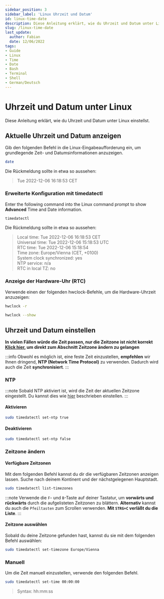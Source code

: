 ```yaml
---
sidebar_position: 3
sidebar_label: 'Linux Uhrzeit und Datum'
id: linux-time-date
description: Diese Anleitung erklärt, wie du Uhrzeit und Datum unter Linux einstellst.
slug: /linux-time-date
last_update:
  author: Fabian
  date: 12/06/2022
tags:
- Guide
- Linux
- Time
- Date
- Bash
- Terminal
- Shell
- German/Deutsch
---
```


# Uhrzeit und Datum unter Linux

Diese Anleitung erklärt, wie du Uhrzeit und Datum unter Linux einstellst.

## Aktuelle Uhrzeit und Datum anzeigen

Gib den folgenden Befehl in die Linux-Eingabeaufforderung ein, um grundlegende Zeit- und Datumsinformationen anzuzeigen.

```bash
date
```

Die Rückmeldung sollte in etwa so aussehen:
>Tue 2022-12-06 16:18:53 CET

### Erweiterte Konfiguration mit timedatectl

Enter the following command into the Linux command prompt to show **Advanced** Time and Date information.

```bash
timedatectl
```

Die Rückmeldung sollte in etwa so aussehen:

>Local time: Tue 2022-12-06 16:18:53 CET<br/>
>Universal time: Tue 2022-12-06 15:18:53 UTC<br/>
>RTC time: Tue 2022-12-06 15:18:54<br/>
>Time zone: Europe/Vienna (CET, +0100)<br/>
>System clock synchronized: yes<br/>
>NTP service: n/a<br/>
>RTC in local TZ: no

### Anzeige der Hardware-Uhr (RTC)

Verwende einen der folgenden hwclock-Befehle, um die Hardware-Uhrzeit anzuzeigen:

```bash title="Option 1"
hwclock -r
```

```bash title="Option 2"
hwclock --show
```

## Uhrzeit und Datum einstellen

**In vielen Fällen würde die Zeit passen, nur die Zeitzone ist nicht korrekt [Klick hier](#zeitzone-ändern), um direkt zum Abschnitt Zeitzone ändern zu gelangen**

:::info
Obwohl es möglich ist, eine feste Zeit einzustellen, **empfehlen** wir Ihnen dringend, **NTP (Network Time Protocol)** zu verwenden. Dadurch wird auch die Zeit **synchronisiert**.
:::

### NTP

:::note
Sobald NTP aktiviert ist, wird die Zeit der aktuellen Zeitzone eingestellt. Du kannst dies wie [hier](#zeitzone-ändern) beschrieben einstellen.
:::

#### Aktivieren

```bash
sudo timedatectl set-ntp true
```

#### Deaktivieren

```bash
sudo timedatectl set-ntp false
```

### Zeitzone ändern

#### Verfügbare Zeitzonen

Mit dem folgenden Befehl kannst du dir die verfügbaren Zeitzonen anzeigen lassen. Suche nach deinem Kontinent und der nächstgelegenen Hauptstadt.

```bash
sudo timedatectl list-timezones
```

:::note
Verwende die `F`- und `B`-Taste auf deiner Tastatur, um **vorwärts und rückwärts** durch die aufgelisteten Zeitzonen zu blättern. **Alternativ** kannst du auch die `Pfeiltasten` zum Scrollen verwenden. **Mit `STRG+C` verläßt du die Liste**.
:::

#### Zeitzone auswählen

Sobald du deine Zeitzone gefunden hast, kannst du sie mit dem folgenden Befehl auswählen:

```bash title="In diesem Beispiel Europe/Vienna"
sudo timedatectl set-timezone Europe/Vienna
```

### Manuell

Um die Zeit manuell einzustellen, verwende den folgenden Befehl.

```bash title="In diesem Beispiel wird die Uhrzeit auf 12 Uhr Mitternacht eingestellt."
sudo timedatectl set-time 00:00:00
```

>Syntax: hh:mm:ss
